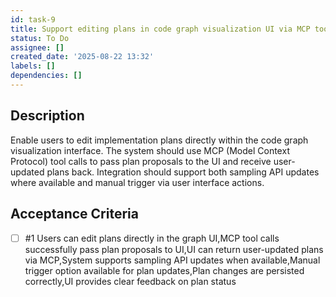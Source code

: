 ```yaml
---
id: task-9
title: Support editing plans in code graph visualization UI via MCP tools
status: To Do
assignee: []
created_date: '2025-08-22 13:32'
labels: []
dependencies: []
---
```


## Description

Enable users to edit implementation plans directly within the code graph visualization interface. The system should use MCP (Model Context Protocol) tool calls to pass plan proposals to the UI and receive user-updated plans back. Integration should support both sampling API updates where available and manual trigger via user interface actions.

## Acceptance Criteria
<!-- AC:BEGIN -->
- [ ] #1 Users can edit plans directly in the graph UI,MCP tool calls successfully pass plan proposals to UI,UI can return user-updated plans via MCP,System supports sampling API updates when available,Manual trigger option available for plan updates,Plan changes are persisted correctly,UI provides clear feedback on plan status
<!-- AC:END -->
